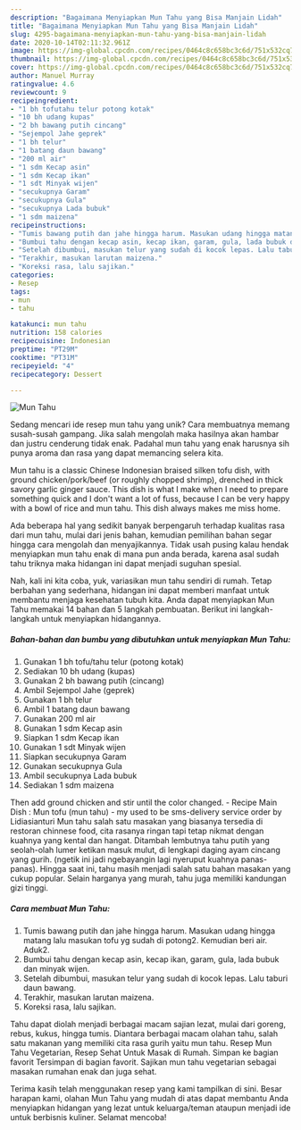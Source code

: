 ```yaml
---
description: "Bagaimana Menyiapkan Mun Tahu yang Bisa Manjain Lidah"
title: "Bagaimana Menyiapkan Mun Tahu yang Bisa Manjain Lidah"
slug: 4295-bagaimana-menyiapkan-mun-tahu-yang-bisa-manjain-lidah
date: 2020-10-14T02:11:32.961Z
image: https://img-global.cpcdn.com/recipes/0464c8c658bc3c6d/751x532cq70/mun-tahu-foto-resep-utama.jpg
thumbnail: https://img-global.cpcdn.com/recipes/0464c8c658bc3c6d/751x532cq70/mun-tahu-foto-resep-utama.jpg
cover: https://img-global.cpcdn.com/recipes/0464c8c658bc3c6d/751x532cq70/mun-tahu-foto-resep-utama.jpg
author: Manuel Murray
ratingvalue: 4.6
reviewcount: 9
recipeingredient:
- "1 bh tofutahu telur potong kotak"
- "10 bh udang kupas"
- "2 bh bawang putih cincang"
- "Sejempol Jahe geprek"
- "1 bh telur"
- "1 batang daun bawang"
- "200 ml air"
- "1 sdm Kecap asin"
- "1 sdm Kecap ikan"
- "1 sdt Minyak wijen"
- "secukupnya Garam"
- "secukupnya Gula"
- "secukupnya Lada bubuk"
- "1 sdm maizena"
recipeinstructions:
- "Tumis bawang putih dan jahe hingga harum. Masukan udang hingga matang lalu masukan tofu yg sudah di potong2. Kemudian beri air. Aduk2."
- "Bumbui tahu dengan kecap asin, kecap ikan, garam, gula, lada bubuk dan minyak wijen."
- "Setelah dibumbui, masukan telur yang sudah di kocok lepas. Lalu taburi daun bawang."
- "Terakhir, masukan larutan maizena."
- "Koreksi rasa, lalu sajikan."
categories:
- Resep
tags:
- mun
- tahu

katakunci: mun tahu 
nutrition: 158 calories
recipecuisine: Indonesian
preptime: "PT29M"
cooktime: "PT31M"
recipeyield: "4"
recipecategory: Dessert

---
```



![Mun Tahu](https://img-global.cpcdn.com/recipes/0464c8c658bc3c6d/751x532cq70/mun-tahu-foto-resep-utama.jpg)

Sedang mencari ide resep mun tahu yang unik? Cara membuatnya memang susah-susah gampang. Jika salah mengolah maka hasilnya akan hambar dan justru cenderung tidak enak. Padahal mun tahu yang enak harusnya sih punya aroma dan rasa yang dapat memancing selera kita.

Mun tahu is a classic Chinese Indonesian braised silken tofu dish, with ground chicken/pork/beef (or roughly chopped shrimp), drenched in thick savory garlic ginger sauce. This dish is what I make when I need to prepare something quick and I don&#39;t want a lot of fuss, because I can be very happy with a bowl of rice and mun tahu. This dish always makes me miss home.

Ada beberapa hal yang sedikit banyak berpengaruh terhadap kualitas rasa dari mun tahu, mulai dari jenis bahan, kemudian pemilihan bahan segar hingga cara mengolah dan menyajikannya. Tidak usah pusing kalau hendak menyiapkan mun tahu enak di mana pun anda berada, karena asal sudah tahu triknya maka hidangan ini dapat menjadi suguhan spesial.


Nah, kali ini kita coba, yuk, variasikan mun tahu sendiri di rumah. Tetap berbahan yang sederhana, hidangan ini dapat memberi manfaat untuk membantu menjaga kesehatan tubuh kita. Anda dapat menyiapkan Mun Tahu memakai 14 bahan dan 5 langkah pembuatan. Berikut ini langkah-langkah untuk menyiapkan hidangannya.

<!--inarticleads1-->

##### Bahan-bahan dan bumbu yang dibutuhkan untuk menyiapkan Mun Tahu:

1. Gunakan 1 bh tofu/tahu telur (potong kotak)
1. Sediakan 10 bh udang (kupas)
1. Gunakan 2 bh bawang putih (cincang)
1. Ambil Sejempol Jahe (geprek)
1. Gunakan 1 bh telur
1. Ambil 1 batang daun bawang
1. Gunakan 200 ml air
1. Gunakan 1 sdm Kecap asin
1. Siapkan 1 sdm Kecap ikan
1. Gunakan 1 sdt Minyak wijen
1. Siapkan secukupnya Garam
1. Gunakan secukupnya Gula
1. Ambil secukupnya Lada bubuk
1. Sediakan 1 sdm maizena


Then add ground chicken and stir until the color changed. - Recipe Main Dish : Mun tofu (mun tahu) - my used to be sms-delivery service order by Lidiasianturi Mun tahu salah satu masakan yang biasanya tersedia di restoran chinnese food, cita rasanya ringan tapi tetap nikmat dengan kuahnya yang kental dan hangat. Ditambah lembutnya tahu putih yang seolah-olah lumer ketikan masuk mulut, di lengkapi daging ayam cincang yang gurih. (ngetik ini jadi ngebayangin lagi nyeruput kuahnya panas-panas). Hingga saat ini, tahu masih menjadi salah satu bahan masakan yang cukup popular. Selain harganya yang murah, tahu juga memiliki kandungan gizi tinggi. 

<!--inarticleads2-->

##### Cara membuat Mun Tahu:

1. Tumis bawang putih dan jahe hingga harum. Masukan udang hingga matang lalu masukan tofu yg sudah di potong2. Kemudian beri air. Aduk2.
1. Bumbui tahu dengan kecap asin, kecap ikan, garam, gula, lada bubuk dan minyak wijen.
1. Setelah dibumbui, masukan telur yang sudah di kocok lepas. Lalu taburi daun bawang.
1. Terakhir, masukan larutan maizena.
1. Koreksi rasa, lalu sajikan.


Tahu dapat diolah menjadi berbagai macam sajian lezat, mulai dari goreng, rebus, kukus, hingga tumis. Diantara berbagai macam olahan tahu, salah satu makanan yang memiliki cita rasa gurih yaitu mun tahu. Resep Mun Tahu Vegetarian, Resep Sehat Untuk Masak di Rumah. Simpan ke bagian favorit Tersimpan di bagian favorit. Sajikan mun tahu vegetarian sebagai masakan rumahan enak dan juga sehat. 

Terima kasih telah menggunakan resep yang kami tampilkan di sini. Besar harapan kami, olahan Mun Tahu yang mudah di atas dapat membantu Anda menyiapkan hidangan yang lezat untuk keluarga/teman ataupun menjadi ide untuk berbisnis kuliner. Selamat mencoba!
